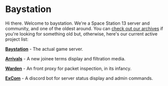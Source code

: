 # Baystation

Hi there. Welcome to baystation. We're a Space Station 13 server and community, and one of the oldest around. You can [check out our archives](https://github.com/orgs/Baystation12/repositories) if you're looking for something old but, otherwise, here's our current active project list:

[**Baystation**](https://github.com/Baystation12/Baystation12) - The actual game server.

[**Arrivals**](https://github.com/Baystation12/Arrivals) - A new joinee terms display and filtration media.

[**Warden**](https://github.com/Baystation12/Warden) - An front proxy for packet inspection, in its infancy.

[**ExCom**](https://github.com/Baystation12/ExCom) - A discord bot for server status display and admin commands.
